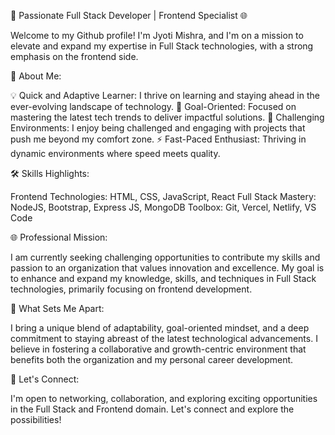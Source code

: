 🚀 Passionate Full Stack Developer | Frontend Specialist 🌐

Welcome to my Github profile! I'm Jyoti Mishra, and I'm on a mission to elevate and expand my expertise in Full Stack technologies, with a strong emphasis on the frontend side.

🌟 About Me:

💡 Quick and Adaptive Learner: I thrive on learning and staying ahead in the ever-evolving landscape of technology.
🎯 Goal-Oriented: Focused on mastering the latest tech trends to deliver impactful solutions.
🤝 Challenging Environments: I enjoy being challenged and engaging with projects that push me beyond my comfort zone.
⚡ Fast-Paced Enthusiast: Thriving in dynamic environments where speed meets quality.

🛠️ Skills Highlights:

Frontend Technologies: HTML, CSS, JavaScript, React
Full Stack Mastery: NodeJS, Bootstrap, Express JS, MongoDB
Toolbox: Git, Vercel, Netlify, VS Code

🌐 Professional Mission:

I am currently seeking challenging opportunities to contribute my skills and passion to an organization that values innovation and excellence. My goal is to enhance and expand my knowledge, skills, and techniques in Full Stack technologies, primarily focusing on frontend development.

🌱 What Sets Me Apart:

I bring a unique blend of adaptability, goal-oriented mindset, and a deep commitment to staying abreast of the latest technological advancements. I believe in fostering a collaborative and growth-centric environment that benefits both the organization and my personal career development.

🚀 Let's Connect:

I'm open to networking, collaboration, and exploring exciting opportunities in the Full Stack and Frontend domain. Let's connect and explore the possibilities!

<!-- - Tech stack 	https://camo.githubusercontent.com/8e4a668bb3e69b0…76f3d7265616374266c6f676f436f6c6f723d363144424642 -->
<!---
jyotimishra05/jyotimishra05 is a ✨ special ✨ repository because its `README.md` (this file) appears on your GitHub profile.
You can click the Preview link to take a look at your changes.
--->

<!-- [![Anurag's GitHub stats](https://github-readme-stats.vercel.app/api?username=jyotimishra05)](https://github.com/anuraghazra/github-readme-stats) -->
